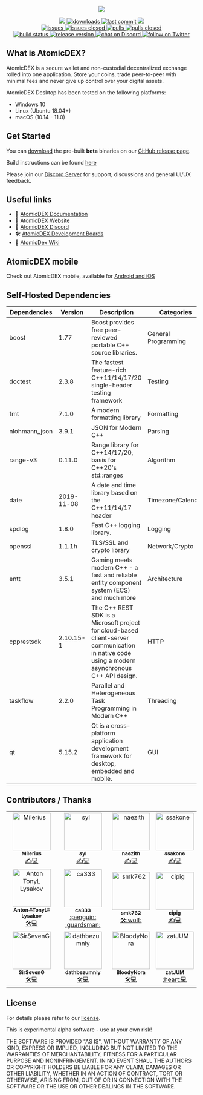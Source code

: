 <p align="center">
    <a href="https://atomicdex.io" alt="AtomicDEX">
        <img src="https://user-images.githubusercontent.com/35845239/147651230-827e8c0f-baf0-4f28-8be0-e08624baad37.png" />
    </a>
</p>

<p align="center">
    <a href="https://github.com/komodoplatform/atomicdex-desktop/graphs/contributors" alt="Contributors">
        <img src="https://img.shields.io/github/contributors/komodoplatform/atomicdex-desktop" />
    </a>
    <a href="https://github.com/komodoplatform/atomicdex-desktop/releases">
        <img src="https://img.shields.io/github/downloads/komodoplatform/atomicdex-desktop/total" alt="downloads">
    </a>
    <a href="https://github.com/komodoplatform/atomicdex-desktop/">
        <img src="https://img.shields.io/github/last-commit/komodoplatform/atomicdex-desktop" alt="last commit">
    </a>
    <a href="https://github.com/komodoplatform/atomicdex-desktop/pulse" alt="Activity">
        <img src="https://img.shields.io/github/commit-activity/m/komodoplatform/atomicdex-desktop" />
    </a>
	<br/>
    <a href="https://github.com/komodoplatform/atomicdex-desktop/issues">
        <img src="https://img.shields.io/github/issues-raw/komodoplatform/atomicdex-desktop" alt="issues">
    </a>
    <a href="https://github.com/komodoplatform/atomicdex-desktop/issues?q=is%3Aissue+is%3Aclosed">
        <img src="https://img.shields.io/github/issues-closed-raw/komodoplatform/atomicdex-desktop" alt="issues closed">
    </a>
    <a href="https://github.com/komodoplatform/atomicdex-desktop/pulls">
        <img src="https://img.shields.io/github/issues-pr/komodoplatform/atomicdex-desktop" alt="pulls">
    </a>
    <a href="https://github.com/komodoplatform/atomicdex-desktop/pulls?q=is%3Apr+is%3Aclosed">
        <img src="https://img.shields.io/github/issues-pr-closed/komodoplatform/atomicdex-desktop" alt="pulls closed">
    </a>
	<br/>
    <a href="https://github.com/KomodoPlatform/atomicDEX-Desktop/actions">
        <img src="https://img.shields.io/github/workflow/status/KomodoPlatform/atomicDEX-Desktop/AtomicDex-Desktop%20CI" alt="build status">
    </a>
    <a href="https://github.com/KomodoPlatform/atomicdex-desktop/releases">
        <img src="https://img.shields.io/github/v/release/komodoplatform/atomicdex-desktop" alt="release version">
    </a>
    <a href="https://discord.gg/3rzDPAr">
        <img src="https://img.shields.io/discord/302123079818149888?logo=discord" alt="chat on Discord">
    </a>
    <a href="https://twitter.com/intent/follow?screen_name=https://twitter.com/atomicdex">
        <img src="https://img.shields.io/twitter/follow/atomicdex?style=social&logo=twitter"
            alt="follow on Twitter">
    </a>
</p>


## What is AtomicDEX?

AtomicDEX is a secure wallet and non-custodial decentralized exchange rolled into one application. Store your coins,
trade peer-to-peer with minimal fees and never give up control over your digital assets.

AtomicDEX Desktop has been tested on the following platforms:

- Windows 10
- Linux (Ubuntu 18.04+)
- macOS (10.14 - 11.0)


## Get Started

You can [download](https://github.com/KomodoPlatform/atomicDEX-Desktop/releases) the pre-built <b>beta</b> binaries on
our [GitHub release page](https://github.com/KomodoPlatform/atomicDEX-Desktop/releases).

Build instructions can be found [here](https://github.com/KomodoPlatform/atomicDEX-Desktop/wiki/Build-Instructions)

Please join our [Discord Server](https://komodoplatform.com/discord) for support, discussions and general UI/UX
feedback.


## Useful links

- :book: [AtomicDEX Documentation](https://developers.komodoplatform.com/basic-docs/atomicdex/atomicdex-tutorials/introduction-to-atomicdex.html)
- :link: [AtomicDEX Website](https://atomicdex.io/)
- :speech_balloon: [AtomicDEX Discord](https://discord.gg/tvp96Gf)
- :hammer_and_wrench: [AtomicDEX Development Boards](https://github.com/KomodoPlatform/atomicDEX-Desktop/projects)
- :notebook_with_decorative_cover: [AtomicDex Wiki](https://github.com/KomodoPlatform/atomicDEX-Desktop/wiki/)


## AtomicDEX mobile

Check out AtomicDEX mobile, available for [Android and iOS](https://atomicdex.io) 


## Self-Hosted Dependencies

| Dependencies  | Version       | Description                                                                                                                                     | Categories          |
|---------------|---------------|-------------------------------------------------------------------------------------------------------------------------------------------------|---------------------|
| boost         | 1.77          | Boost provides free peer-reviewed portable C++ source libraries.                                                                                | General Programming |
| doctest       | 2.3.8         | The fastest feature-rich C++11/14/17/20 single-header testing framework                                                                         | Testing             |
| fmt           | 7.1.0         | A modern formatting library                                                                                                                     | Formatting          |
| nlohmann_json | 3.9.1         | JSON for Modern C++                                                                                                                             | Parsing             |
| range-v3      | 0.11.0        | Range library for C++14/17/20, basis for C++20's std::ranges                                                                                    | Algorithm           |
| date          | 2019-11-08         | A date and time library based on the C++11/14/17 <chrono> header                                                                                | Timezone/Calendar   |
| spdlog        | 1.8.0         | Fast C++ logging library.                                                                                                                       | Logging             |
| openssl       | 1.1.1h        | TLS/SSL and crypto library                                                                                                                      | Network/Crypto      |
| entt          | 3.5.1         | Gaming meets modern C++ - a fast and reliable entity component system (ECS) and much more                                                       | Architecture        |
| cpprestsdk    | 2.10.15-1       | The C++ REST SDK is a Microsoft project for cloud-based client-server  communication in native code using a modern asynchronous C++ API design. | HTTP                |
| taskflow      | 2.2.0         | Parallel and Heterogeneous Task Programming in Modern C++                                                                                       | Threading           |
| qt            | 5.15.2        | Qt is a cross-platform application development framework for desktop, embedded and mobile.                                                      | GUI                 |


## Contributors / Thanks
  
<div align="center">
	<table>
	  <tr>
	    <td align="center">
	        <a href="https://github.com/Milerius"><img src="https://avatars1.githubusercontent.com/u/21139416?s=400&u=12e0a99353ae95365801542b85e2fd69abd44a81&v=4" width="100px;" alt="Milerius"/><br /><sub><b>Milerius</b></sub></a><br /><a href="https://github.com/KomodoPlatform/AtomicDex-Desktop/commits?author=Milerius" title="Lead Back-End Dev / Code">✍️💻</a>
	    </td>
		<td align="center">
		    <a href="https://github.com/SylEze"><img src="https://avatars1.githubusercontent.com/u/14373103?s=460&u=b303a2d2261008814800c2d7809efc6af685a460&v=4"width="100px;" alt="syl"/><br /><sub><b>syl</b></sub></a><br /><a href="https://github.com/KomodoPlatform/AtomicDex-Desktop/commits?author=SylEze" title="Frontend and Back-End Dev / Code">✍️💻</a>
		</td>
	    <td align="center">
	        <a href="https://github.com/naezith"><img src="https://avatars2.githubusercontent.com/u/6732486?s=400&u=5d242e560be002ad4af597dd284eb3242ab28016&v=4" width="100px;" alt="naezith"/><br /><sub><b>naezith</b></sub></a><br /><a href="https://github.com/KomodoPlatform/AtomicDex-Desktop/commits?author=naezith" title="Front-End Dev / Code">✍️💻</a>
	    </td>
	    <td align="center">
	        <a href="https://github.com/ssakone"><img src="https://avatars.githubusercontent.com/u/39985611?v=4" width="100px;" alt="ssakone"/><br /><sub><b>ssakone</b></sub></a><br /><a href="https://github.com/KomodoPlatform/AtomicDex-Desktop/commits?author=ssakone" title="Front-End Dev / Code">✍️💻</a>
	    </td>
	  </tr>
	  <tr>
	    <td align="center">
	        <a href="https://github.com/tonymorony"><img src="https://avatars3.githubusercontent.com/u/24797699?s=400&u=335984bcb93856f260ac6d139b18f0c596306e08&v=4" width="100px;" alt="Anton TonyL Lysakov"/><br /><sub><b>Anton "TonyL" Lysakov</b></sub></a><br /><a href="https://github.com/KomodoPlatform/AtomicDex-Desktop/commits?author=tonymorony" title="Lead QA / CI">🛠💻</a>
	    </td>
	    <td align="center">
	        <a href="https://github.com/ca333"><img src="https://avatars3.githubusercontent.com/u/10762374?s=60&v=4" width="100px;" alt="ca333"/><br /><sub><b>ca333</b></sub></a><br /><a href="https://github.com/KomodoPlatform/AtomicDex-Desktop/commits?author=ca333" title="Chief Technology Officer">:penguin: :guardsman:</a>
	    </td>
	    <td align="center">
	        <a href="https://github.com/smk762"><img src="https://i.imgur.com/gAD7BxX.jpg" width="100px;" alt="smk762"/><br /><sub><b>smk762</b></sub></a><br /><a href="https://github.com/KomodoPlatform/AtomicDex-Desktop/commits?author=smk762" title="QA Engineer">🛠:wolf:</a>
	    </td>
	    <td align="center">
	        <a href="https://github.com/cipig"><img src="https://avatars0.githubusercontent.com/u/32116761?s=60&v=4" width="100px;" alt="cipig"/><br /><sub><b>cipig</b></sub></a><br /><a href="https://github.com/KomodoPlatform/AtomicDex-Desktop/commits?author=cipig" title="System Administrator">✍️💻</a>
	    </td>
	  </tr>
	  <tr>
	    <td align="center">
	        <a href="https://github.com/SirSevenG"><img src="https://avatars1.githubusercontent.com/u/44422309?s=60&v=4" width="100px;" alt="SirSevenG"/><br /><sub><b>SirSevenG</b></sub></a><br /><a href="https://github.com/KomodoPlatform/AtomicDex-Desktop/commits?author=SirSevenG" title="QA Engineer">🛠💻</a>
	    </td>
	    <td align="center">
	        <a href="https://github.com/dathbezumniy"><img src="https://avatars2.githubusercontent.com/u/11756768?s=60&v=4" width="100px;" alt="dathbezumniy"/><br /><sub><b>dathbezumniy</b></sub></a><br /><a href="https://github.com/KomodoPlatform/AtomicDex-Desktop/commits?author=dathbezumniy" title="Junior QA Engineer">🛠💻</a>
	    </td>
	    <td align="center">
	        <a href="https://github.com/BloodyNora"><img src="https://avatars2.githubusercontent.com/u/4005813?s=60&v=4" width="100px;" alt="BloodyNora"/><br /><sub><b>BloodyNora</b></sub></a><br /><a href="https://github.com/KomodoPlatform/AtomicDex-Desktop/commits?author=BloodyNora" title="IT allrounder">🛠💻</a>
	    </td>
	    <td align="center">
	        <a href="https://github.com/zatJUM"><img src="https://avatars3.githubusercontent.com/u/45312760?s=60&v=4" width="100px;" alt="zatJUM"/><br /><sub><b>zatJUM</b></sub></a><br /><a href="https://github.com/KomodoPlatform/AtomicDex-Desktop/commits?author=zatJUM" title="Community Dev">:heart:💻</a>
	    </td>
	  </tr>
	</table>
</div>

  
## License

For details please refer to our [license](https://github.com/KomodoPlatform/atomicDEX-Desktop/blob/master/LICENSE).

This is experimental alpha software - use at your own risk!

THE SOFTWARE IS PROVIDED "AS IS", WITHOUT WARRANTY OF ANY KIND, EXPRESS OR IMPLIED, INCLUDING BUT NOT LIMITED TO THE
WARRANTIES OF MERCHANTABILITY, FITNESS FOR A PARTICULAR PURPOSE AND NONINFRINGEMENT. IN NO EVENT SHALL THE AUTHORS OR
COPYRIGHT HOLDERS BE LIABLE FOR ANY CLAIM, DAMAGES OR OTHER LIABILITY, WHETHER IN AN ACTION OF CONTRACT, TORT OR
OTHERWISE, ARISING FROM, OUT OF OR IN CONNECTION WITH THE SOFTWARE OR THE USE OR OTHER DEALINGS IN THE SOFTWARE.

